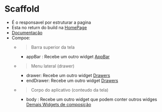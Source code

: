 # Scaffold
- É o responsavel por estruturar a pagina
- Esta no return do build na [HomePage](./HomePage.md)
- [Documentação](https://api.flutter.dev/flutter/material/Scaffold-class.html)
- Compoe:
    - >Barra superior da tela
        - appBar : Recebe um outro widget [AppBar](./AppBar.md)
    - >Menu lateral (drawer)
        - drawer: Recebe um outro widget [Drawers](./Drawers.md)
        - endDrawer: Recebe um outro widget [Drawers](./Drawers.md)
    - >Corpo do aplicativo (conteudo da tela)
        - body : Recebe um outro widget que podem conter outros widges [Demais Widgets de composição](./WidgetGeral.md)